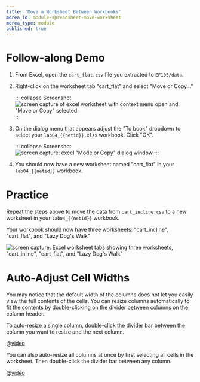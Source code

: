 ```yaml
---
title: 'Move a Worksheet Between Workbooks'
morea_id: module-spreadsheet-move-worksheet
morea_type: module
published: true
---
```

# Follow-along Demo

1. From Excel, open the `cart_flat.csv` file you extracted to `EF105/data`.
2. Right-click on the worksheet tab "cart_flat" and select "Move or Copy..."
   
   ::: collapse Screenshot
   ![screen capture of excel worksheet with context menu open and "Move or Copy" selected](pix/screencap_move_worksheet_1.png)
   :::
3. On the dialog menu that appears adjust the "To book" dropdown to select your `lab04_{{netid}}.xlsx` workbook. Click "OK".
   
   ::: collapse Screenshot
   ![screen capture: excel "Mode or Copy" dialog window](pix/screencap_move_worksheet_2.png)
   :::
4. You should now have a new worksheet named "cart_flat" in your `lab04_{{netid}}` workbook.

# Practice

Repeat the steps above to move the data from `cart_incline.csv` to a
new worksheet in your `lab04_{{netid}}` workbook.

Your workbook should now have three worksheets: "cart_incline", "cart_flat", and "Lazy Dog's Walk"

![screen capture: Excel worksheet tabs showing three worksheets, "cart_inline", "cart_flat", and "Lazy Dog's Walk"](pix/screencap_practice_worksheets.png)

# Auto-Adjust Cell Widths

You may notice that the default width of the columns does not let you
easily view the full contents of the cells. You can resize columns
automatically to fit the contents by double-clicking on the divider
between columns on the column header.

To auto-resize a single column, double-click the divider bar between
the column you want to resize and the next column.

@[video]({{wwwroot}}/vid/excel_single_column_autowidth)

You can also auto-resize all columns at once by first selecting all
cells in the worksheet. Then double-click the divider bar between any
column.

@[video]({{wwwroot}}/vid/excel_all_column_autowidth)
